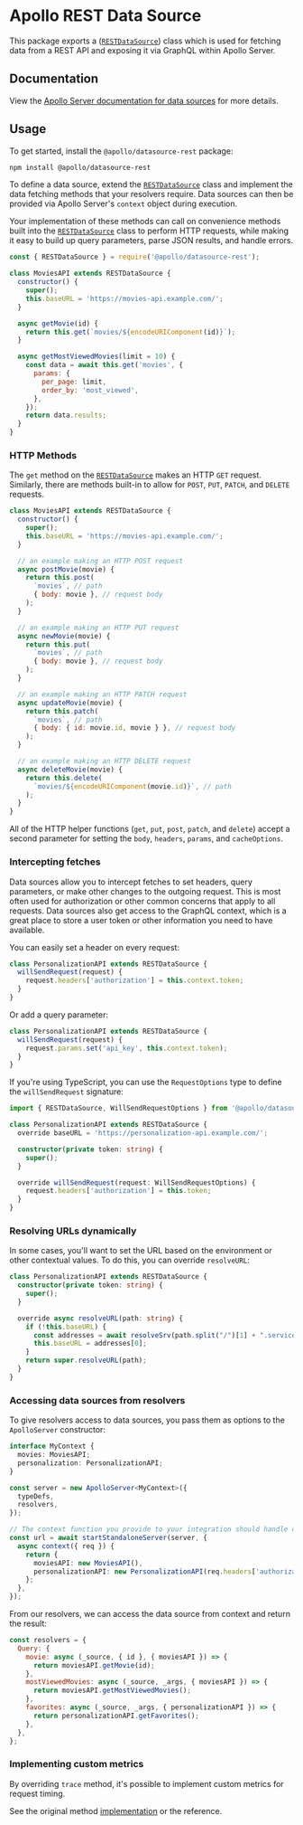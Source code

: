# Apollo REST Data Source

This package exports a ([`RESTDataSource`](https://github.com/apollographql/datasource-rest#apollo-rest-data-source)) class which is used for fetching data from a REST API and exposing it via GraphQL within Apollo Server.

## Documentation

View the [Apollo Server documentation for data sources](https://www.apollographql.com/docs/apollo-server/features/data-sources/) for more details.

## Usage

To get started, install the `@apollo/datasource-rest` package:

```bash
npm install @apollo/datasource-rest
```

To define a data source, extend the [`RESTDataSource`](https://github.com/apollographql/datasource-rest/tree/main/src/RESTDataSource.ts) class and implement the data fetching methods that your resolvers require.  Data sources can then be provided via Apollo Server's `context` object during execution.

Your implementation of these methods can call on convenience methods built into the [`RESTDataSource`](https://github.com/apollographql/datasource-rest/tree/main/src/RESTDataSource.ts) class to perform HTTP requests, while making it easy to build up query parameters, parse JSON results, and handle errors.

```javascript
const { RESTDataSource } = require('@apollo/datasource-rest');

class MoviesAPI extends RESTDataSource {
  constructor() {
    super();
    this.baseURL = 'https://movies-api.example.com/';
  }

  async getMovie(id) {
    return this.get(`movies/${encodeURIComponent(id)}`);
  }

  async getMostViewedMovies(limit = 10) {
    const data = await this.get('movies', {
      params: {
        per_page: limit,
        order_by: 'most_viewed',
      },
    });
    return data.results;
  }
}
```

### HTTP Methods

The `get` method on the [`RESTDataSource`](https://github.com/apollographql/datasource-rest/tree/main/src/RESTDataSource.ts) makes an HTTP `GET` request. Similarly, there are methods built-in to allow for `POST`, `PUT`, `PATCH`, and `DELETE` requests.

```javascript
class MoviesAPI extends RESTDataSource {
  constructor() {
    super();
    this.baseURL = 'https://movies-api.example.com/';
  }

  // an example making an HTTP POST request
  async postMovie(movie) {
    return this.post(
      `movies`, // path
      { body: movie }, // request body
    );
  }

  // an example making an HTTP PUT request
  async newMovie(movie) {
    return this.put(
      `movies`, // path
      { body: movie }, // request body
    );
  }

  // an example making an HTTP PATCH request
  async updateMovie(movie) {
    return this.patch(
      `movies`, // path
      { body: { id: movie.id, movie } }, // request body
    );
  }

  // an example making an HTTP DELETE request
  async deleteMovie(movie) {
    return this.delete(
      `movies/${encodeURIComponent(movie.id)}`, // path
    );
  }
}
```

All of the HTTP helper functions (`get`, `put`, `post`, `patch`, and `delete`) accept a second parameter for setting the `body`, `headers`, `params`, and `cacheOptions`.

### Intercepting fetches

Data sources allow you to intercept fetches to set headers, query parameters, or make other changes to the outgoing request. This is most often used for authorization or other common concerns that apply to all requests. Data sources also get access to the GraphQL context, which is a great place to store a user token or other information you need to have available.

You can easily set a header on every request:

```javascript
class PersonalizationAPI extends RESTDataSource {
  willSendRequest(request) {
    request.headers['authorization'] = this.context.token;
  }
}
```

Or add a query parameter:

```javascript
class PersonalizationAPI extends RESTDataSource {
  willSendRequest(request) {
    request.params.set('api_key', this.context.token);
  }
}
```

If you're using TypeScript, you can use the `RequestOptions` type to define the `willSendRequest` signature:
```ts
import { RESTDataSource, WillSendRequestOptions } from '@apollo/datasource-rest';

class PersonalizationAPI extends RESTDataSource {
  override baseURL = 'https://personalization-api.example.com/';

  constructor(private token: string) {
    super();
  }

  override willSendRequest(request: WillSendRequestOptions) {
    request.headers['authorization'] = this.token;
  }
}
```

### Resolving URLs dynamically

In some cases, you'll want to set the URL based on the environment or other contextual values. To do this, you can override `resolveURL`:

```ts
class PersonalizationAPI extends RESTDataSource {
  constructor(private token: string) {
    super();
  }

  override async resolveURL(path: string) {
    if (!this.baseURL) {
      const addresses = await resolveSrv(path.split("/")[1] + ".service.consul");
      this.baseURL = addresses[0];
    }
    return super.resolveURL(path);
  }
}
```

### Accessing data sources from resolvers

To give resolvers access to data sources, you pass them as options to the `ApolloServer` constructor:

```ts
interface MyContext {
  movies: MoviesAPI;
  personalization: PersonalizationAPI;
}

const server = new ApolloServer<MyContext>({
  typeDefs,
  resolvers,
});

// The context function you provide to your integration should handle constructing your data sources on every request.
const url = await startStandaloneServer(server, {
  async context({ req }) { 
    return {
      moviesAPI: new MoviesAPI(),
      personalizationAPI: new PersonalizationAPI(req.headers['authorization']),
    };
  },
});
```

From our resolvers, we can access the data source from context and return the result:

```javascript
const resolvers = {
  Query: {
    movie: async (_source, { id }, { moviesAPI }) => {
      return moviesAPI.getMovie(id);
    },
    mostViewedMovies: async (_source, _args, { moviesAPI }) => {
      return moviesAPI.getMostViewedMovies();
    },
    favorites: async (_source, _args, { personalizationAPI }) => {
      return personalizationAPI.getFavorites();
    },
  },
};
```

### Implementing custom metrics

By overriding `trace` method, it's possible to implement custom metrics for request timing.

See the original method [implementation](https://github.com/apollographql/datasource-rest/tree/main/src/RESTDataSource.ts) or the reference.

